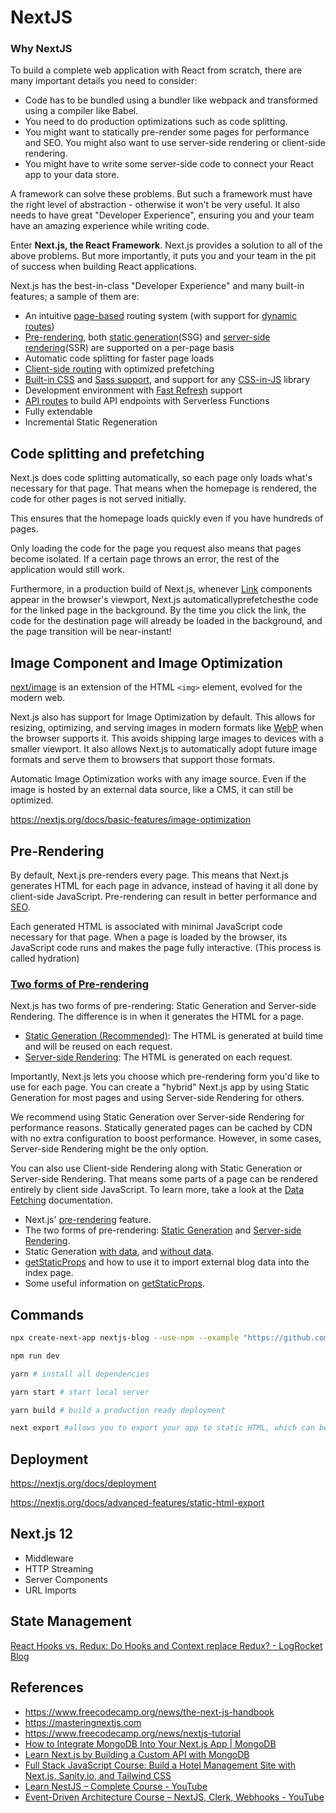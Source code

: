 # NextJS

### Why NextJS

To build a complete web application with React from scratch, there are many important details you need to consider:

- Code has to be bundled using a bundler like webpack and transformed using a compiler like Babel.
- You need to do production optimizations such as code splitting.
- You might want to statically pre-render some pages for performance and SEO. You might also want to use server-side rendering or client-side rendering.
- You might have to write some server-side code to connect your React app to your data store.

A framework can solve these problems. But such a framework must have the right level of abstraction - otherwise it won't be very useful. It also needs to have great "Developer Experience", ensuring you and your team have an amazing experience while writing code.

Enter **Next.js, the React Framework**. Next.js provides a solution to all of the above problems. But more importantly, it puts you and your team in the pit of success when building React applications.

Next.js has the best-in-class "Developer Experience" and many built-in features; a sample of them are:

- An intuitive [page-based](https://nextjs.org/docs/basic-features/pages) routing system (with support for [dynamic routes](https://nextjs.org/docs/routing/dynamic-routes))
- [Pre-rendering](https://nextjs.org/docs/basic-features/pages#pre-rendering), both [static generation](https://nextjs.org/docs/basic-features/pages#static-generation-recommended)(SSG) and [server-side rendering](https://nextjs.org/docs/basic-features/pages#server-side-rendering)(SSR) are supported on a per-page basis
- Automatic code splitting for faster page loads
- [Client-side routing](https://nextjs.org/docs/routing/introduction#linking-between-pages) with optimized prefetching
- [Built-in CSS](https://nextjs.org/docs/basic-features/built-in-css-support) and [Sass support](https://nextjs.org/docs/basic-features/built-in-css-support#sass-support), and support for any [CSS-in-JS](https://nextjs.org/docs/basic-features/built-in-css-support#css-in-js) library
- Development environment with [Fast Refresh](https://nextjs.org/docs/basic-features/fast-refresh) support
- [API routes](https://nextjs.org/docs/api-routes/introduction) to build API endpoints with Serverless Functions
- Fully extendable
- Incremental Static Regeneration

## Code splitting and prefetching

Next.js does code splitting automatically, so each page only loads what's necessary for that page. That means when the homepage is rendered, the code for other pages is not served initially.

This ensures that the homepage loads quickly even if you have hundreds of pages.

Only loading the code for the page you request also means that pages become isolated. If a certain page throws an error, the rest of the application would still work.

Furthermore, in a production build of Next.js, whenever [Link](https://nextjs.org/docs/api-reference/next/link) components appear in the browser's viewport, Next.js automaticallyprefetchesthe code for the linked page in the background. By the time you click the link, the code for the destination page will already be loaded in the background, and the page transition will be near-instant!

## Image Component and Image Optimization

[next/image](https://nextjs.org/docs/api-reference/next/image) is an extension of the HTML `<img>` element, evolved for the modern web.

Next.js also has support for Image Optimization by default. This allows for resizing, optimizing, and serving images in modern formats like [WebP](https://developer.mozilla.org/en-US/docs/Web/Media/Formats/Image_types#webp) when the browser supports it. This avoids shipping large images to devices with a smaller viewport. It also allows Next.js to automatically adopt future image formats and serve them to browsers that support those formats.

Automatic Image Optimization works with any image source. Even if the image is hosted by an external data source, like a CMS, it can still be optimized.

https://nextjs.org/docs/basic-features/image-optimization

## Pre-Rendering

By default, Next.js pre-renders every page. This means that Next.js generates HTML for each page in advance, instead of having it all done by client-side JavaScript. Pre-rendering can result in better performance and [SEO](https://en.wikipedia.org/wiki/Search_engine_optimization).

Each generated HTML is associated with minimal JavaScript code necessary for that page. When a page is loaded by the browser, its JavaScript code runs and makes the page fully interactive. (This process is called hydration)

### [Two forms of Pre-rendering](https://nextjs.org/docs/basic-features/pages#two-forms-of-pre-rendering)

Next.js has two forms of pre-rendering: Static Generation and Server-side Rendering. The difference is in when it generates the HTML for a page.

- [Static Generation (Recommended)](https://nextjs.org/docs/basic-features/pages#static-generation-recommended): The HTML is generated at build time and will be reused on each request.
- [Server-side Rendering](https://nextjs.org/docs/basic-features/pages#server-side-rendering): The HTML is generated on each request.

Importantly, Next.js lets you choose which pre-rendering form you'd like to use for each page. You can create a "hybrid" Next.js app by using Static Generation for most pages and using Server-side Rendering for others.

We recommend using Static Generation over Server-side Rendering for performance reasons. Statically generated pages can be cached by CDN with no extra configuration to boost performance. However, in some cases, Server-side Rendering might be the only option.

You can also use Client-side Rendering along with Static Generation or Server-side Rendering. That means some parts of a page can be rendered entirely by client side JavaScript. To learn more, take a look at the [Data Fetching](https://nextjs.org/docs/basic-features/data-fetching#fetching-data-on-the-client-side) documentation.

- Next.js' [pre-rendering](https://nextjs.org/docs/basic-features/pages#pre-rendering) feature.
- The two forms of pre-rendering: [Static Generation](https://nextjs.org/docs/basic-features/pages#static-generation-recommended) and [Server-side Rendering](https://nextjs.org/docs/basic-features/pages#server-side-rendering).
- Static Generation [with data](https://nextjs.org/docs/basic-features/pages#static-generation-with-data), and [without data](https://nextjs.org/docs/basic-features/pages#static-generation-without-data).
- [getStaticProps](https://nextjs.org/docs/basic-features/data-fetching#getstaticprops-static-generation) and how to use it to import external blog data into the index page.
- Some useful information on [getStaticProps](https://nextjs.org/docs/basic-features/data-fetching#getstaticprops-static-generation).

## Commands

```bash
npx create-next-app nextjs-blog --use-npm --example "https://github.com/vercel/next-learn-starter/tree/master/learn-starter"

npm run dev

yarn # install all dependencies

yarn start # start local server

yarn build # build a production ready deployment

next export #allows you to export your app to static HTML, which can be run standalone without the need of a Node.js server.
```

## Deployment

https://nextjs.org/docs/deployment

https://nextjs.org/docs/advanced-features/static-html-export

## Next.js 12

- Middleware
- HTTP Streaming
- Server Components
- URL Imports

## State Management

[React Hooks vs. Redux: Do Hooks and Context replace Redux? - LogRocket Blog](https://blog.logrocket.com/react-hooks-context-redux-state-management/)

## References

- https://www.freecodecamp.org/news/the-next-js-handbook
- https://masteringnextjs.com
- https://www.freecodecamp.org/news/nextjs-tutorial
- [How to Integrate MongoDB Into Your Next.js App | MongoDB](https://www.mongodb.com/developer/languages/javascript/nextjs-with-mongodb/)
- [Learn Next.js by Building a Custom API with MongoDB](https://www.freecodecamp.org/news/full-stack-with-nextjs-and-appwrite-course/)
- [Full Stack JavaScript Course: Build a Hotel Management Site with Next.js, Sanity.io, and Tailwind CSS](https://www.freecodecamp.org/news/build-and-deploy-a-hotel-management-site/)
- [Learn NestJS – Complete Course - YouTube](https://www.youtube.com/watch?v=sFnAHC9lLaw&ab_channel=freeCodeCamp.org)
- [Event-Driven Architecture Course – NextJS, Clerk, Webhooks - YouTube](https://www.youtube.com/watch?v=TtvytXHLAsc&ab_channel=freeCodeCamp.org)
